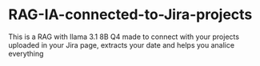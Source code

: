 # RAG-IA-connected-to-Jira-projects
This is a RAG with llama 3.1 8B Q4 made to connect with your projects uploaded in your Jira page, extracts your date and helps you analice everything

